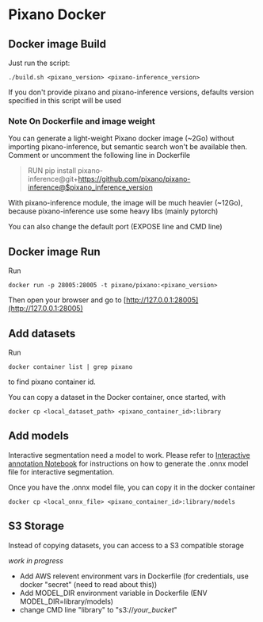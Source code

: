 # Pixano Docker

## Docker image Build

Just run the script:
```
./build.sh <pixano_version> <pixano-inference_version>
```

If you don't provide pixano and pixano-inference versions, defaults version specified in this script will be used


### Note On Dockerfile and image weight

You can generate a light-weight Pixano docker image (~2Go) without importing pixano-inference, but semantic search won't be available then.
Comment or uncomment the following line in Dockerfile

> RUN pip install pixano-inference@git+https://github.com/pixano/pixano-inference@$pixano_inference_version

With pixano-inference module, the image will be much heavier (~12Go), because pixano-inference use some heavy libs (mainly pytorch)

You can also change the default port (EXPOSE line and CMD line)

## Docker image Run

Run
```
docker run -p 28005:28005 -t pixano/pixano:<pixano_version>
```

Then open your browser and go to [http://127.0.0.1:28005](http://127.0.0.1:28005)

## Add datasets

Run
```
docker container list | grep pixano
```
to find pixano container id.


You can copy a dataset in the Docker container, once started, with
```
docker cp <local_dataset_path> <pixano_container_id>:library
```

## Add models

Interactive segmentation need a model to work.
Please refer to [Interactive annotation Notebook](https://github.com/pixano/pixano/blob/develop/notebooks/models/interactive_annotation.ipynb) for instructions on how to generate the .onnx model file for interactive segmentation.

Once you have the .onnx model file, you can copy it in the docker container
```
docker cp <local_onnx_file> <pixano_container_id>:library/models
```


## S3 Storage

Instead of copying datasets, you can access to a S3 compatible storage

*work in progress*

- Add AWS relevent environment vars in Dockerfile (for credentials, use docker "secret" (need to read about this))
- Add MODEL_DIR environment variable in Dockerfile (ENV MODEL_DIR=library/models)
- change CMD line "library" to "s3://*your_bucket*"
